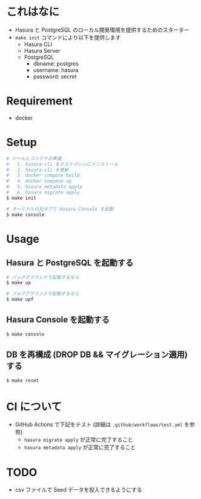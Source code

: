 # これはなに

- Hasura と PostgreSQL のローカル開発環境を提供するためのスターター
- `make init` コマンドにより以下を提供します
  - Hasura CLI
  - Hasura Server
  - PostgreSQL
    - dbname: postgres
    - username: hasura
    - password: secret

# Requirement

- docker

# Setup

```sh
# ツールとコンテナの準備
#   1. hasura-cli をホストマシンにインストール
#   2. hasura-cli を更新
#   3. docker compose build
#   4. docker compose up
#   5. hasura metadata apply
#   6. hasura migrate apply
$ make init

# ターミナルの別タブで Hasura Console を起動
$ make console
```

# Usage

## Hasura と PostgreSQL を起動する

```sh
# バックグラウンドで起動するなら
$ make up

# フォアグラウンドで起動するなら
$ make upf
```

## Hasura Console を起動する

```sh
$ make console
```

## DB を再構成 (DROP DB && マイグレーション適用) する

```sh
$ make reset
```

# CI について

- GitHub Actions で下記をテスト (詳細は `.github/workflows/test.yml` を参照)
  - `hasura migrate apply` が正常に完了すること
  - `hasura metadata apply` が正常に完了すること

# TODO

- csv ファイルで Seed データを投入できるようにする

